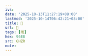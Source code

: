 ```yaml
---
ivs:
date: '2025-10-13T11:27:19+08:00'
lastmod: '2025-10-14T06:42:21+08:00'
title: 󰖾
url: 󰖾
tags: [雨]
hex: 96E8
src: GHZR
note:
---
```


